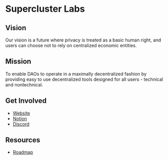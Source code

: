 # Supercluster Labs

## Vision
Our vision is a future where privacy is treated as a basic human right, and users can choose not to rely on centralized economic entities.

## Mission
To enable DAOs to operate in a maximally decentralized fashion by providing easy to use decentralized tools designed for all users - technical and nontechnical.

## Get Involved
* [Website](https://www.supercluster.dev)
* [Notion](https://supercluster-labs.notion.site/Supercluster-Labs-93c641213bd742dc9687e70c5d36e1bd)
* [Discord](https://discord.gg/Q4bKAbWj)

## Resources
* [Roadmap](https://github.com/orgs/SuperclusterLabs/projects/1/views/1)
